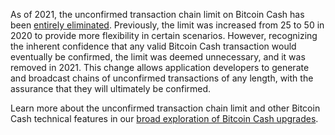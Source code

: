 As of 2021, the unconfirmed transaction chain limit on Bitcoin Cash has been [entirely eliminated](https://upgradespecs.bitcoincashnode.org/unconfirmed-transaction-chain-limit/). Previously, the limit was increased from 25 to 50 in 2020 to provide more flexibility in certain scenarios. However, recognizing the inherent confidence that any valid Bitcoin Cash transaction would eventually be confirmed, the limit was deemed unnecessary, and it was removed in 2021. This change allows application developers to generate and broadcast chains of unconfirmed transactions of any length, with the assurance that they will ultimately be confirmed.

Learn more about the unconfirmed transaction chain limit and other Bitcoin Cash technical features in our [broad exploration of Bitcoin Cash upgrades](https://bchfaq.com/what-is-the-difference-between-bitcoin-and-bitcoin-cash-part-4/#bitcoin-cash-upgrades).